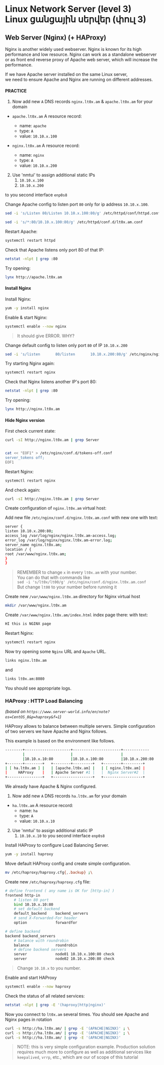 # Linux Network Server (level 3) <br /> Linux ցանցային սերվեր (փուլ 3)

## Web Server (Nginx) (+ HAProxy) 


Nginx is another widely used webserver. 
Nginx is known for its high performance and low resource. 
Nginx can work as a standalone webserver or as front end reverse proxy of Apache web server, which will increase the performance.

If we have Apache server installed on the same Linux server, <br>
we need to ensure Apache and Nginx are running on different addresses.


#### PRACTICE

1. Now add new `A` DNS records `nginx.lt0x.am` &  `apache.lt0x.am` for your domain 

* `apache.lt0x.am` A resource record:
  * name:   `apache` 
  * type:   `A` 
  * value:  `10.10.x.100`

* `nginx.lt0x.am` A resource record:
  * name:   `nginx` 
  * type:   `A` 
  * value:  `10.10.x.200`

 
2. Use 'nmtui' to assign additional static IPs 
   1. `10.10.x.100` 
   2. `10.10.x.200` 

to you second interface `enp0s8` 




Change Apache config to listen port `80` only for ip address `10.10.x.100`. 

```bash
sed -i 's/Listen 80/Listen 10.10.x.100:80/g' /etc/httpd/conf/httpd.conf
```

```bash
sed -i 's/*:80/10.10.x.100:80/g' /etc/httpd/conf.d/lt0x.am.conf
```

Restart Apache:
```bash
systemctl restart httpd
```

Check that Apache listens only port 80 of that IP: 
```bash
netstat -nlpt | grep :80
```

Try opening: 
```bash
lynx http://apache.lt0x.am
```


#### Install Nginx

Install Nginx:  
```bash
yum -y install nginx
```

Enable & start Nginx: 
```bash
systemctl enable --now nginx
```

> It should give ERROR. WHY?


Change default config to listen only port `80` of IP `10.10.x.200`

```bash
sed -i 's/listen       80/listen       10.10.x.200:80/g' /etc/nginx/nginx.conf
```

Try starting Nginx again: 
```bash
systemctl restart nginx
```

Check that Nginx listens another IP's port 80: 
```bash
netstat -nlpt | grep :80
```

Try opening: 
```bash
lynx http://nginx.lt0x.am
```


#### Hide Nginx version

First check current state:

```bash
curl -sI http://nginx.lt0x.am | grep Server
```

```bash

cat << "EOF1" > /etc/nginx/conf.d/tokens-off.conf
server_tokens off;
EOF1

```

Restart Nginx: 
```bash
systemctl restart nginx
```

And check again:
```bash
curl -sI http://nginx.lt0x.am | grep Server
```



Create configuration of `nginx.lt0x.am` virtual host:

Add new file `/etc/nginx/conf.d/nginx.lt0x.am.conf`
with new one with text:

```bash
server {
listen 10.10.x.200:80;
access_log /var/log/nginx/nginx.lt0x.am-access.log;
error_log /var/log/nginx/nginx.lt0x.am-error.log;
server_name nginx.lt0x.am;
location / {
root /var/www/nginx.lt0x.am;
}
}
```

> REMEMBER to change `x` in every `lt0x.am` with your number.<br>
> You can do that with commands like<br>
> `sed -i 's/lt0x/lt00/g' /etc/nginx/conf.d/nginx.lt0x.am.conf`<br>
> But change `lt00` to your number before running it


Create new `/var/www/nginx.lt0x.am` directory for Nginx virtual host

```bash
mkdir /var/www/nginx.lt0x.am
```

Create `/var/www/nginx.lt0x.am/index.html` index page there:
with text:
```bash
HI this is NGINX page
```

Restart Nginx: 

```bash
systemctl restart nginx
```

Now try opening some `Nginx` URL and `Apache` URL. 
```bash
links nginx.lt0x.am
```

and

```bash
links lt0x.am:8080
```

You should see appropriate logs.


### HAProxy : HTTP Load Balancing
_(based on `https://www.server-world.info/en/note?os=CentOS_8&p=haproxy&f=1`)_
	
HAProxy allows to balance between multiple servers. Simple configuration of two servers we have Apache and Nginx follows.

This example is based on the environment like follows.
```bash
--------+---------------------+----------------------+------------
        |                     |                      |
        |10.10.x.10:80        |10.10.x.100:80        |10.10.x.200:80
+-------+--------+   +--------+---------+   +--------+---------+
| [ ha.lt0x.am ] |   | [apache.lt0x.am] |   | [ nginx.lt0x.am] |
|     HAProxy    |   | Apache Server #1 |   |  Nginx Server#2  |
+----------------+   +------------------+   +------------------+

```

We already have Apache & Nginx configured.


1. Now add new `A` DNS records `ha.lt0x.am` for your domain 

* `ha.lt0x.am` A resource record:
  * name:   `ha` 
  * type:   `A` 
  * value:  `10.10.x.10`
  
2. Use 'nmtui' to assign additional static IP
   1. `10.10.x.10` 
to you second interface `enp0s8` 

Install HAProxy to configure Load Balancing Server.

```bash
yum -y install haproxy
```

Move default HAProxy config and create simple configuration.

```bash
mv /etc/haproxy/haproxy.cfg{,.backup} ;\
```

Create new `/etc/haproxy/haproxy.cfg` file:
```bash
# define frontend ( any name is OK for [http-in] )
frontend http-in
    # listen 80 port
    bind 10.10.x.10:80
    # set default backend
    default_backend    backend_servers
    # send X-Forwarded-For header
    option             forwardfor

# define backend
backend backend_servers
    # balance with roundrobin
    balance            roundrobin
    # define backend servers
    server             node01 10.10.x.100:80 check
    server             node02 10.10.x.200:80 check

```

> Change `10.10.x` to you number.

Enable and start HAProxy
```bash
systemctl enable --now haproxy
```

Check the status of all related services:
```bash
netstat -nlpt | grep -E '(haproxy|http|nginx)'
```

Now you connect to `lt0x.am` several times. 
You should see Apache and Nginx pages in rotation

```bash
curl -s http://ha.lt0x.am/ | grep -E '(APACHE|NGINX)' ; \
curl -s http://ha.lt0x.am/ | grep -E '(APACHE|NGINX)' ; \
curl -s http://ha.lt0x.am/ | grep -E '(APACHE|NGINX)' 
```


> NOTE: this is very simple configuration example. Production solution requires much more to configure as well as
> additional services like `keepalived`, `vrrp`, etc., which are our of scope of this tutorial
